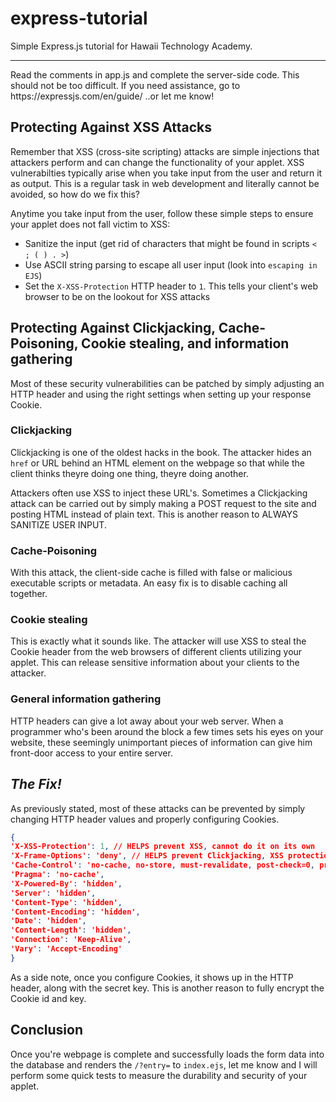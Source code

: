 # express-tutorial
Simple Express.js tutorial for Hawaii Technology Academy.
<hr>
Read the comments in app.js and complete the server-side code.
This should not be too difficult. If you need assistance, go to 
https://expressjs.com/en/guide/
..or let me know!

## Protecting Against XSS Attacks
Remember that XSS (cross-site scripting) attacks are simple injections 
that attackers perform and can change the functionality of your applet.
XSS vulnerabilties typically arise when you take input from the user and 
return it as output. This is a regular task in web development
and literally cannot be avoided, so how do we fix this?

Anytime you take input from the user, follow these
simple steps to ensure your applet does not fall victim to XSS:
* Sanitize the input (get rid of characters that might be found in scripts `< ; ( ) . >`)
* Use ASCII string parsing to escape all user input (look into `escaping in EJS`)
* Set the `X-XSS-Protection` HTTP header to `1`. This tells your client's web browser to be
  on the lookout for XSS attacks

## Protecting Against Clickjacking, Cache-Poisoning, Cookie stealing, and information gathering
Most of these security vulnerabilities can be patched by simply 
adjusting an HTTP header and using the right settings when setting up your response Cookie.

### Clickjacking
Clickjacking is one of the oldest hacks in the book. The attacker hides
an `href` or URL behind an HTML element on the webpage so that while the client
thinks theyre doing one thing, theyre doing another. 

Attackers often use XSS to inject these URL's. Sometimes a Clickjacking attack 
can be carried out by simply making a POST request to the site and posting 
HTML instead of plain text. This is another reason to ALWAYS SANITIZE USER INPUT.

### Cache-Poisoning
With this attack, the client-side cache is filled with false or malicious
executable scripts or metadata. An easy fix is to disable caching all together.

### Cookie stealing
This is exactly what it sounds like. The attacker will use XSS to steal 
the Cookie header from the web browsers of different clients utilizing your applet.
This can release sensitive information about your clients to the attacker.

### General information gathering
HTTP headers can give a lot away about your web server. When a programmer
who's been around the block a few times sets his eyes on your website, 
these seemingly unimportant pieces of information can give him front-door
access to your entire server.

## ***The Fix!***
As previously stated, most of these attacks can be prevented 
by simply changing HTTP header values and properly configuring Cookies.
```JSON
{
'X-XSS-Protection': 1, // HELPS prevent XSS, cannot do it on its own
'X-Frame-Options': 'deny', // HELPS prevent Clickjacking, XSS protection is also required for this
'Cache-Control': 'no-cache, no-store, must-revalidate, post-check=0, pre-check=0'', 
'Pragma': 'no-cache',
'X-Powered-By': 'hidden',
'Server': 'hidden',
'Content-Type': 'hidden', 
'Content-Encoding': 'hidden', 
'Date': 'hidden', 
'Content-Length': 'hidden', 
'Connection': 'Keep-Alive',
'Vary': 'Accept-Encoding'
}
```
As a side note, once you configure Cookies, it shows up in the HTTP header, along with the secret key.
This is another reason to fully encrypt the Cookie id and key.


## Conclusion
Once you're webpage is complete and successfully loads the form data
into the database and renders the `/?entry=` to `index.ejs`, let me know
and I will perform some quick tests to measure the durability and
security of your applet.

